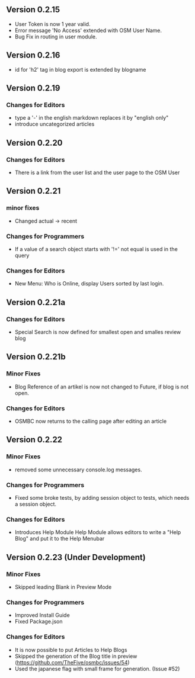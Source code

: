 ## Version 0.2.15
* User Token is now 1 year valid.
* Error message 'No Access' extended with OSM User Name.
* Bug Fix in routing in user module.

## Version 0.2.16
* id for 'h2' tag in blog export is extended by blogname

## Version 0.2.19

### Changes for Editors
* type a '-' in the english markdown replaces it by "english only"
* introduce uncategorized articles

## Version 0.2.20

### Changes for Editors
* There is a link from the user list and the user page to the OSM User

## Version 0.2.21

### minor fixes
* Changed actual -> recent

### Changes for Programmers
* If a value of a search object starts with '!=' not equal is used in the query 

### Changes for Editors
* New Menu: Who is Online, display Users sorted by last login.

## Version 0.2.21a

### Changes for Editors
* Special Search is now defined for smallest open and smalles review blog

## Version 0.2.21b

### Minor Fixes
* Blog Reference of an artikel is now not changed to Future, if blog is not open.

### Changes for Editors
* OSMBC now returns to the calling page after editing an article

## Version 0.2.22

### Minor Fixes
* removed some unnecessary console.log messages.

### Changes for Programmers
* Fixed some broke tests, by adding session object to tests, which needs a session object.

### Changes for Editors
* Introduces Help Module 
  Help Module allows editors to write a "Help Blog" and put it to the Help Menubar

## Version 0.2.23 (Under Development)

### Minor Fixes
* Skipped leading Blank in Preview Mode

### Changes for Programmers
* Improved Install Guide
* Fixed Package.json

### Changes for Editors
* It is now possible to put Articles to Help Blogs
* Skipped the generation of the Blog title in preview 
  (https://github.com/TheFive/osmbc/issues/54)
* Used the japanese flag with small frame for generation. (Issue #52)
